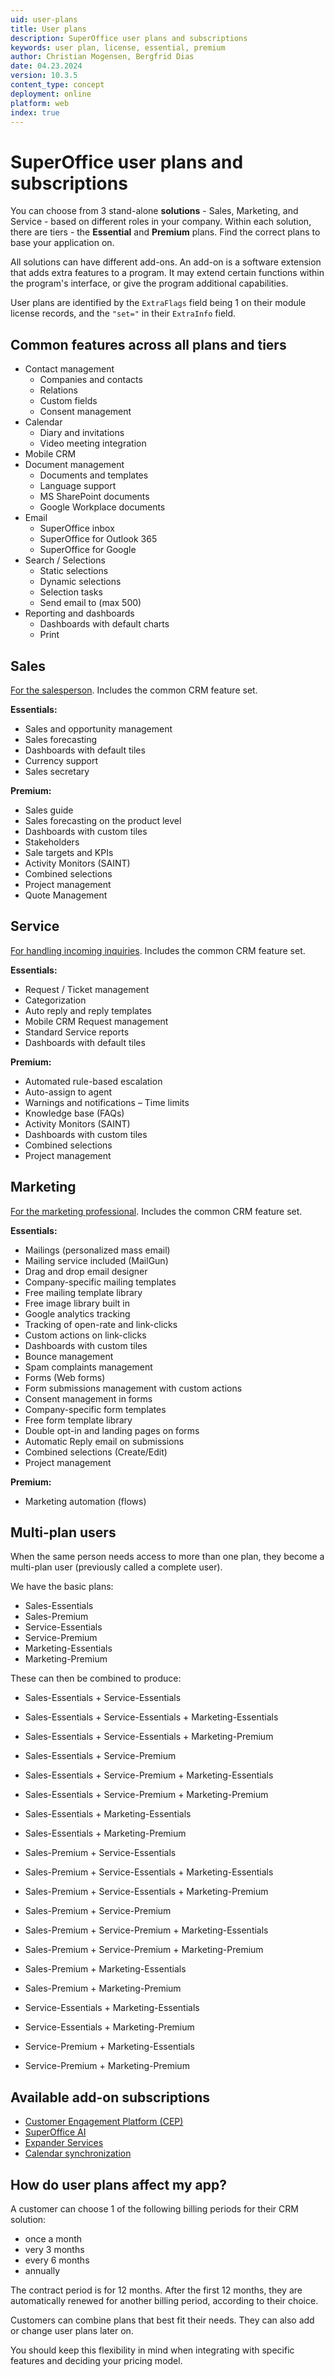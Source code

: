 ```yaml
---
uid: user-plans
title: User plans
description: SuperOffice user plans and subscriptions
keywords: user plan, license, essential, premium
author: Christian Mogensen, Bergfrid Dias
date: 04.23.2024
version: 10.3.5
content_type: concept
deployment: online
platform: web
index: true
---
```


# SuperOffice user plans and subscriptions

You can choose from 3 stand-alone **solutions** - Sales, Marketing, and Service - based on different roles in your company. Within each solution, there are tiers - the **Essential** and **Premium** plans. Find the correct plans to base your application on.

All solutions can have different add-ons. An add-on is a software extension that adds extra features to a program. It may extend certain functions within the program's interface, or give the program additional capabilities.

User plans are identified by the `ExtraFlags` field being 1 on their module license records, and the `"set="` in their `ExtraInfo` field.

## Common features across all plans and tiers

* Contact management
  * Companies and contacts
  * Relations
  * Custom fields
  * Consent management
* Calendar
  * Diary and invitations
  * Video meeting integration
* Mobile CRM
* Document management
  * Documents and templates
  * Language support
  * MS SharePoint documents
  * Google Workplace documents
* Email
  * SuperOffice inbox
  * SuperOffice for Outlook 365
  * SuperOffice for Google
* Search / Selections
  * Static selections
  * Dynamic selections
  * Selection tasks
  * Send email to (max 500)
* Reporting and dashboards
  * Dashboards with default charts
  * Print

## Sales

[For the salesperson][3]. Includes the common CRM feature set.

**Essentials:**

* Sales and opportunity management
* Sales forecasting
* Dashboards with default tiles
* Currency support
* Sales secretary

**Premium:**

* Sales guide
* Sales forecasting on the product level
* Dashboards with custom tiles
* Stakeholders
* Sale targets and KPIs
* Activity Monitors (SAINT)
* Combined selections
* Project management
* Quote Management

## Service

[For handling incoming inquiries][4]. Includes the common CRM feature set.

**Essentials:**

* Request / Ticket management
* Categorization
* Auto reply and reply templates
* Mobile CRM Request management
* Standard Service reports
* Dashboards with default tiles

**Premium:**

* Automated rule-based escalation
* Auto-assign to agent
* Warnings and notifications – Time limits
* Knowledge base (FAQs)
* Activity Monitors (SAINT)
* Dashboards with custom tiles
* Combined selections
* Project management

## Marketing

[For the marketing professional][2]. Includes the common CRM feature set.

**Essentials:**

* Mailings (personalized mass email)
* Mailing service included (MailGun)
* Drag and drop email designer
* Company-specific mailing templates
* Free mailing template library
* Free image library built in
* Google analytics tracking
* Tracking of open-rate and link-clicks
* Custom actions on link-clicks
* Dashboards with custom tiles
* Bounce management
* Spam complaints management
* Forms (Web forms)
* Form submissions management with custom actions
* Consent management in forms
* Company-specific form templates
* Free form template library
* Double opt-in and landing pages on forms
* Automatic Reply email on submissions
* Combined selections (Create/Edit)
* Project management

**Premium:**

* Marketing automation (flows)

## Multi-plan users

When the same person needs access to more than one plan, they become a multi-plan user (previously called a complete user).

We have the basic plans:

* Sales-Essentials
* Sales-Premium
* Service-Essentials
* Service-Premium
* Marketing-Essentials
* Marketing-Premium

These can then be combined to produce:

* Sales-Essentials + Service-Essentials
* Sales-Essentials + Service-Essentials + Marketing-Essentials
* Sales-Essentials + Service-Essentials + Marketing-Premium
* Sales-Essentials + Service-Premium
* Sales-Essentials + Service-Premium + Marketing-Essentials
* Sales-Essentials + Service-Premium + Marketing-Premium
* Sales-Essentials + Marketing-Essentials
* Sales-Essentials + Marketing-Premium

* Sales-Premium + Service-Essentials
* Sales-Premium + Service-Essentials + Marketing-Essentials
* Sales-Premium + Service-Essentials + Marketing-Premium
* Sales-Premium + Service-Premium
* Sales-Premium + Service-Premium + Marketing-Essentials
* Sales-Premium + Service-Premium + Marketing-Premium
* Sales-Premium + Marketing-Essentials
* Sales-Premium + Marketing-Premium

* Service-Essentials + Marketing-Essentials
* Service-Essentials + Marketing-Premium
* Service-Premium + Marketing-Essentials
* Service-Premium + Marketing-Premium

## Available add-on subscriptions

* [Customer Engagement Platform (CEP)][8]
* [SuperOffice AI][7]
* [Expander Services][5]
* [Calendar synchronization][6]

## How do user plans affect my app?

A customer can choose 1 of the following billing periods for their CRM solution:

* once a month
* very 3 months
* every 6 months
* annually

The contract period is for 12 months. After the first 12 months, they are automatically renewed for another billing period, according to their choice.

Customers can combine plans that best fit their needs. They can also add or change user plans later on.

You should keep this flexibility in mind when integrating with specific features and deciding your pricing model.

<!-- Referenced links -->
[2]: https://www.superoffice.com/crm/marketing-features/
[3]: https://www.superoffice.com/crm/sales-features/
[4]: https://www.superoffice.com/crm/service-features/
[5]: expander-services/index.md
[6]: https://community.superoffice.com/en/learning/best-practices-tips/standard-crm/nebula-synchronizer/
[7]: ../../ai/index.md
[8]: ../../../../release-notes/9.2/cep/9.2-R01-update.md
